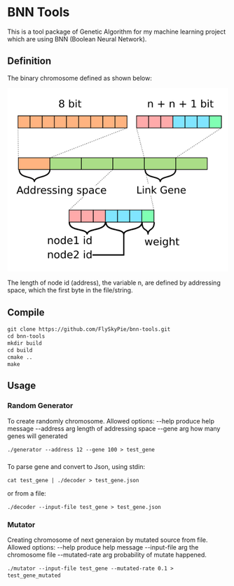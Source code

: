 BNN Tools
===

This is a tool package of Genetic Algorithm  for my machine learning project which are using BNN (Boolean Neural Network).

Definition
---

The binary chromosome defined as shown below:

![](./img/spec-binary-chromosome.png)

The length of node id (address), the variable n, are defined by addressing space, which the first byte in the file/string.

Compile
---

```shell
git clone https://github.com/FlySkyPie/bnn-tools.git
cd bnn-tools
mkdir build
cd build
cmake ..
make
```

Usage
---

### Random Generator

To create randomly chromosome.
Allowed options:
  --help                produce help message
  --address arg         length of addressing space
  --gene arg            how many genes will generated

```shell
./generator --address 12 --gene 100 > test_gene
```

### 

To parse gene and convert to Json, using stdin:

```shell
cat test_gene | ./decoder > test_gene.json
```

or from a file:

```shell
./decoder --input-file test_gene > test_gene.json
```

### Mutator

Creating chromosome of next generaion by mutated source from file.
Allowed options:
  --help                produce help message
  --input-file arg      the chromosome file
  --mutated-rate arg    probability of mutate happened.

```shell
./mutator --input-file test_gene --mutated-rate 0.1 > test_gene_mutated
```